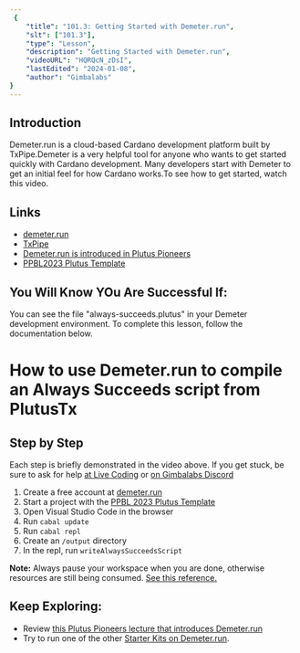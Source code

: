 ```yaml
---
 {
	"title": "101.3: Getting Started with Demeter.run",
	"slt": ["101.3"],
	"type": "Lesson",
	"description": "Getting Started with Demeter.run",
	"videoURL": "HQRQcN_zDsI",
	"lastEdited": "2024-01-08",
	"author": "Gimbalabs"
}
---
```


## Introduction
Demeter.run is a cloud-based Cardano development platform built by TxPipe.Demeter is a very helpful tool for anyone who wants to get started quickly with Cardano development. Many developers start with Demeter to get an initial feel for how Cardano works.To see how to get started, watch this video.

## Links
- [demeter.run](https://demeter.run/)
- [TxPipe](https://txpipe.io/)
- [Demeter.run is introduced in Plutus Pioneers](https://iog-academy.gitbook.io/plutus-pioneers-program-fourth-cohort/lectures/lecture-01/lesson-01)
- [PPBL2023 Plutus Template](https://gitlab.com/gimbalabs/ppbl-2023/ppbl2023-plutus-template)


## You Will Know YOu Are Successful If:
You can see the file "always-succeeds.plutus" in your Demeter development environment. To complete this lesson, follow the documentation below.

# How to use Demeter.run to compile an Always Succeeds script from PlutusTx

## Step by Step
Each step is briefly demonstrated in the video above. If you get stuck, be sure to ask for help [at Live Coding](/live-coding) or [on Gimbalabs Discord](https://discord.gg/Va7DXqSSn8)
1. Create a free account at [demeter.run](https://demeter.run)
2. Start a project with the [PPBL 2023 Plutus Template](https://gitlab.com/gimbalabs/ppbl-2023/ppbl2023-plutus-template)
3. Open Visual Studio Code in the browser
4. Run `cabal update`
5. Run `cabal repl`
6. Create an `/output` directory
7. In the repl, run `writeAlwaysSucceedsScript`

**Note:** Always pause your workspace when you are done, otherwise resources are still being consumed. [See this reference.](https://youtu.be/-cmIqKCzzOU?t=434)

## Keep Exploring:
- Review [this Plutus Pioneers lecture that introduces Demeter.run](https://iog-academy.gitbook.io/plutus-pioneers-program-fourth-cohort/lectures/lecture-01/lesson-01)
- Try to run one of the other [Starter Kits on Demeter.run](https://demeter.run/starter-kits).
